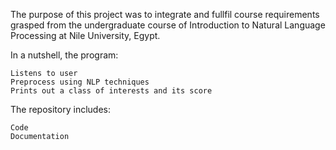 The purpose of this project was to integrate and fullfil course requirements grasped from the undergraduate course of Introduction to Natural Language Processing at Nile University, Egypt.

In a nutshell, the program:

    Listens to user
    Preprocess using NLP techniques
    Prints out a class of interests and its score

The repository includes:

    Code
    Documentation

